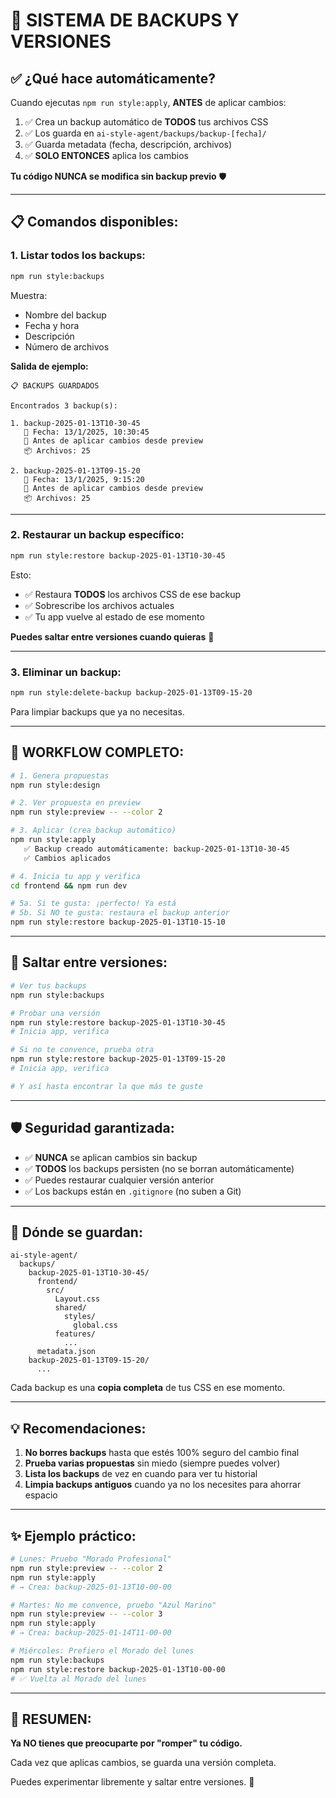 # 💾 SISTEMA DE BACKUPS Y VERSIONES

## ✅ **¿Qué hace automáticamente?**

Cuando ejecutas `npm run style:apply`, **ANTES** de aplicar cambios:

1. ✅ Crea un backup automático de **TODOS** tus archivos CSS
2. ✅ Los guarda en `ai-style-agent/backups/backup-[fecha]/`
3. ✅ Guarda metadata (fecha, descripción, archivos)
4. ✅ **SOLO ENTONCES** aplica los cambios

**Tu código NUNCA se modifica sin backup previo** 🛡️

---

## 📋 **Comandos disponibles:**

### **1. Listar todos los backups:**
```bash
npm run style:backups
```

Muestra:
- Nombre del backup
- Fecha y hora
- Descripción
- Número de archivos

**Salida de ejemplo:**
```
📋 BACKUPS GUARDADOS

Encontrados 3 backup(s):

1. backup-2025-01-13T10-30-45
   📅 Fecha: 13/1/2025, 10:30:45
   📝 Antes de aplicar cambios desde preview
   📦 Archivos: 25

2. backup-2025-01-13T09-15-20
   📅 Fecha: 13/1/2025, 9:15:20
   📝 Antes de aplicar cambios desde preview
   📦 Archivos: 25
```

---

### **2. Restaurar un backup específico:**
```bash
npm run style:restore backup-2025-01-13T10-30-45
```

Esto:
- ✅ Restaura **TODOS** los archivos CSS de ese backup
- ✅ Sobrescribe los archivos actuales
- ✅ Tu app vuelve al estado de ese momento

**Puedes saltar entre versiones cuando quieras** 🔄

---

### **3. Eliminar un backup:**
```bash
npm run style:delete-backup backup-2025-01-13T09-15-20
```

Para limpiar backups que ya no necesitas.

---

## 🎯 **WORKFLOW COMPLETO:**

```bash
# 1. Genera propuestas
npm run style:design

# 2. Ver propuesta en preview
npm run style:preview -- --color 2

# 3. Aplicar (crea backup automático)
npm run style:apply
   ✅ Backup creado automáticamente: backup-2025-01-13T10-30-45
   ✅ Cambios aplicados

# 4. Inicia tu app y verifica
cd frontend && npm run dev

# 5a. Si te gusta: ¡perfecto! Ya está
# 5b. Si NO te gusta: restaura el backup anterior
npm run style:restore backup-2025-01-13T10-15-10
```

---

## 🔄 **Saltar entre versiones:**

```bash
# Ver tus backups
npm run style:backups

# Probar una versión
npm run style:restore backup-2025-01-13T10-30-45
# Inicia app, verifica

# Si no te convence, prueba otra
npm run style:restore backup-2025-01-13T09-15-20
# Inicia app, verifica

# Y así hasta encontrar la que más te guste
```

---

## 🛡️ **Seguridad garantizada:**

- ✅ **NUNCA** se aplican cambios sin backup
- ✅ **TODOS** los backups persisten (no se borran automáticamente)
- ✅ Puedes restaurar cualquier versión anterior
- ✅ Los backups están en `.gitignore` (no suben a Git)

---

## 📂 **Dónde se guardan:**

```
ai-style-agent/
  backups/
    backup-2025-01-13T10-30-45/
      frontend/
        src/
          Layout.css
          shared/
            styles/
              global.css
          features/
            ...
      metadata.json
    backup-2025-01-13T09-15-20/
      ...
```

Cada backup es una **copia completa** de tus CSS en ese momento.

---

## 💡 **Recomendaciones:**

1. **No borres backups** hasta que estés 100% seguro del cambio final
2. **Prueba varias propuestas** sin miedo (siempre puedes volver)
3. **Lista los backups** de vez en cuando para ver tu historial
4. **Limpia backups antiguos** cuando ya no los necesites para ahorrar espacio

---

## ✨ **Ejemplo práctico:**

```bash
# Lunes: Pruebo "Morado Profesional"
npm run style:preview -- --color 2
npm run style:apply
# → Crea: backup-2025-01-13T10-00-00

# Martes: No me convence, pruebo "Azul Marino"
npm run style:preview -- --color 3
npm run style:apply
# → Crea: backup-2025-01-14T11-00-00

# Miércoles: Prefiero el Morado del lunes
npm run style:backups
npm run style:restore backup-2025-01-13T10-00-00
# ✅ Vuelta al Morado del lunes
```

---

## 🎉 **RESUMEN:**

**Ya NO tienes que preocuparte por "romper" tu código.**

Cada vez que aplicas cambios, se guarda una versión completa.

Puedes experimentar libremente y saltar entre versiones. 🚀
